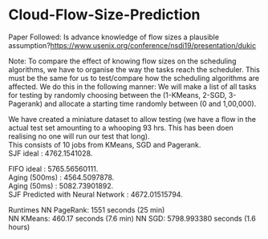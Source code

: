 # Cloud-Flow-Size-Prediction

Paper Followed: Is advance knowledge of flow sizes a plausible assumption?https://www.usenix.org/conference/nsdi19/presentation/dukic

Note:
To compare the effect of knowing flow sizes on the scheduling algorithms, we have to organise the way the tasks reach the scheduler. This must be the same for us to test/compare how the scheduling algorithms are affected. We do this in the following manner:
We will make a list of all tasks for testing by randomly choosing between the (1-KMeans, 2-SGD, 3-Pagerank) and allocate a starting time randomly between (0 and 1,00,000).


We have created a miniature dataset to allow testing (we have a flow in the actual test set amounting to a whooping 93 hrs. This has been doen realising no one will run our test that long).  
This consists of 10 jobs from KMeans, SGD and Pagerank.   
SJF ideal : 4762.1541028.  

FIFO ideal : 5765.56560111.  
Aging (500ms) : 4564.5097878.   
Aging (50ms) : 5082.73901892.  
SJF Predicted with Neural Network : 4672.01515794. 

Runtimes
NN PageRank: 1551 seconds (25 min)   
NN KMeans: 460.17 seconds (7.6 min) 
NN SGD: 5798.993380 seconds (1.6 hours)



